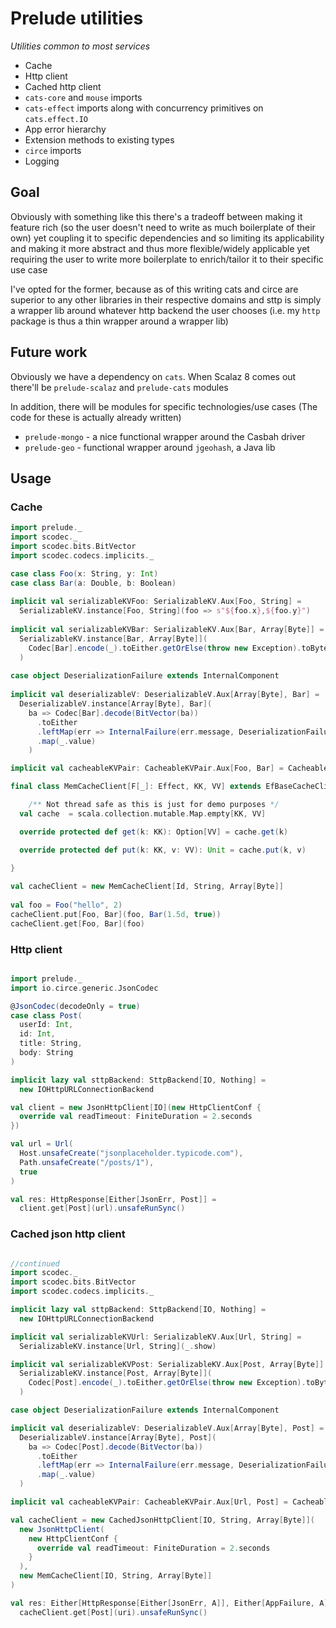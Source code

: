 
# Prelude utilities

_Utilities common to most services_

* Cache
* Http client
* Cached http client
* `cats-core` and `mouse` imports
* `cats-effect` imports along with concurrency primitives
on `cats.effect.IO`
* App error hierarchy 
* Extension methods to existing types
* `circe` imports
* Logging

## Goal

Obviously with something like this there's a tradeoff
between making it feature rich (so the user doesn't
need to write as much boilerplate of their own) 
yet coupling it to specific dependencies and so limiting its 
applicability and making it more abstract and thus
more flexible/widely applicable yet requiring the user
to write more boilerplate to enrich/tailor it to their
specific use case

I've opted for the former, because as of this writing
cats and circe are superior to any other 
libraries in their respective domains and sttp is simply
a wrapper lib around whatever http backend the user
chooses (i.e. my `http` package is thus a thin wrapper
around a wrapper lib)

## Future work

Obviously we have a dependency on `cats`. When 
Scalaz 8 comes out there'll be `prelude-scalaz`
and `prelude-cats` modules

In addition, there will be modules for specific 
technologies/use cases (The code for these is 
actually already written)
* `prelude-mongo` - a nice functional wrapper around the 
Casbah driver
* `prelude-geo` - functional wrapper around `jgeohash`, a
Java lib

## Usage

### Cache

```scala
import prelude._
import scodec._
import scodec.bits.BitVector
import scodec.codecs.implicits._

case class Foo(x: String, y: Int)
case class Bar(a: Double, b: Boolean)
 
implicit val serializableKVFoo: SerializableKV.Aux[Foo, String] =
  SerializableKV.instance[Foo, String](foo => s"${foo.x},${foo.y}")
 
implicit val serializableKVBar: SerializableKV.Aux[Bar, Array[Byte]] =
  SerializableKV.instance[Bar, Array[Byte]](
    Codec[Bar].encode(_).toEither.getOrElse(throw new Exception).toByteArray
  )
 
case object DeserializationFailure extends InternalComponent
 
implicit val deserializableV: DeserializableV.Aux[Array[Byte], Bar] =
  DeserializableV.instance[Array[Byte], Bar](
    ba => Codec[Bar].decode(BitVector(ba))
      .toEither
      .leftMap(err => InternalFailure(err.message, DeserializationFailure))
      .map(_.value)
	)

implicit val cacheableKVPair: CacheableKVPair.Aux[Foo, Bar] = CacheableKVPair.instance

final class MemCacheClient[F[_]: Effect, KK, VV] extends EfBaseCacheClient[F, KK, VV] {

	/** Not thread safe as this is just for demo purposes */
  val cache  = scala.collection.mutable.Map.empty[KK, VV]

  override protected def get(k: KK): Option[VV] = cache.get(k)

  override protected def put(k: KK, v: VV): Unit = cache.put(k, v)

}
 
val cacheClient = new MemCacheClient[Id, String, Array[Byte]]
 
val foo = Foo("hello", 2)
cacheClient.put[Foo, Bar](foo, Bar(1.5d, true))
cacheClient.get[Foo, Bar](foo)
```

### Http client

```scala

import prelude._
import io.circe.generic.JsonCodec

@JsonCodec(decodeOnly = true)
case class Post(
  userId: Int,
  id: Int,
  title: String,
  body: String
)

implicit lazy val sttpBackend: SttpBackend[IO, Nothing] =
  new IOHttpURLConnectionBackend

val client = new JsonHttpClient[IO](new HttpClientConf {
  override val readTimeout: FiniteDuration = 2.seconds
})

val url = Url(
  Host.unsafeCreate("jsonplaceholder.typicode.com"),
  Path.unsafeCreate("/posts/1"),
  true
)

val res: HttpResponse[Either[JsonErr, Post]] = 
  client.get[Post](url).unsafeRunSync()
```

### Cached json http client

```scala

//continued
import scodec._
import scodec.bits.BitVector
import scodec.codecs.implicits._

implicit lazy val sttpBackend: SttpBackend[IO, Nothing] =
  new IOHttpURLConnectionBackend

implicit val serializableKVUrl: SerializableKV.Aux[Url, String] =
  SerializableKV.instance[Url, String](_.show)

implicit val serializableKVPost: SerializableKV.Aux[Post, Array[Byte]] = 
  SerializableKV.instance[Post, Array[Byte]](
    Codec[Post].encode(_).toEither.getOrElse(throw new Exception).toByteArray
  )

case object DeserializationFailure extends InternalComponent

implicit val deserializableV: DeserializableV.Aux[Array[Byte], Post] =
  DeserializableV.instance[Array[Byte], Post](
    ba => Codec[Post].decode(BitVector(ba))
      .toEither
      .leftMap(err => InternalFailure(err.message, DeserializationFailure))
      .map(_.value)
  )

implicit val cacheableKVPair: CacheableKVPair.Aux[Url, Post] = CacheableKVPair.instance

val cacheClient = new CachedJsonHttpClient[IO, String, Array[Byte]](
  new JsonHttpClient(
    new HttpClientConf {
      override val readTimeout: FiniteDuration = 2.seconds
    }
  ),
  new MemCacheClient[IO, String, Array[Byte]]
)

val res: Either[HttpResponse[Either[JsonErr, A]], Either[AppFailure, A]] =
  cacheClient.get[Post](uri).unsafeRunSync()
```
